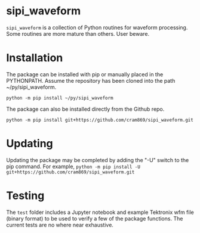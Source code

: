 # sipi_waveform
`sipi_waveform` is a collection of Python routines for waveform processing.
Some routines are more mature than others.
User beware. 

# Installation
The package can be installed with pip or manually placed in the PYTHONPATH.
Assume the repository has been cloned into the path ~/py/sipi_waveform.

`python -m pip install ~/py/sipi_waveform`

The package can also be installed directly from the Github repo.  

`python -m pip install git+https://github.com/cram869/sipi_waveform.git`

# Updating
Updating the package may be completed by adding the "-U" switch to the pip command.
For example,
`python -m pip install -U git+https://github.com/cram869/sipi_waveform.git`

# Testing
The `test` folder includes a Jupyter notebook and example Tektronix wfm file (binary format) to be used to verify a few of the package functions.
The current tests are no where near exhaustive.
